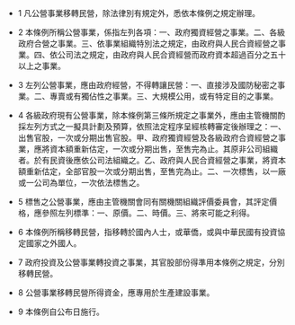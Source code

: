 * 1 凡公營事業移轉民營，除法律別有規定外，悉依本條例之規定辦理。

* 2 本條例所稱公營事業，係指左列各項：一、政府獨資經營之事業。二、各級政府合營之事業。三、依事業組織特別法之規定，由政府與人民合資經營之事業。四、依公司法之規定，由政府與人民合資經營而政府資本超過百分之五十以上之事業。

* 3 左列公營事業，應由政府經營，不得轉讓民營：一、直接涉及國防秘密之事業。二、專賣或有獨佔性之事業。三、大規模公用，或有特定目的之事業。

* 4 各級政府現有公營事業，除本條例第三條所規定之事業外，應由主管機關酌採左列方式之一擬具計劃及預算，依照法定程序呈經核轉審定後辦理之：一、出售官股，一次或分期出售官股。甲、政府獨資經營及各級政府合資經營之事業，應將資本額重新估定，一次或分期出售，至售完為止。其原非公司組織者。於有民資後應依公司法組織之。乙、政府與人民合資經營之事業，將資本額重新估定，全部官股一次或分期出售，至售完為止。二、一次標售，以一廠或一公司為單位，一次依法標售之。

* 5 標售之公營事業，應由主管機關會同有關機關組織評價委員會，其評定價格，應參照左列標準：一、原價。二、時價。三、將來可能之利得。

* 6 本條例所稱移轉民營，指移轉於國內人士，或華僑，或與中華民國有投資協定國家之外國人。

* 7 政府投資及公營事業轉投資之事業，其官股部份得準用本條例之規定，分別移轉民營。

* 8 公營事業移轉民營所得資金，應專用於生產建設事業。

* 9 本條例自公布日施行。


